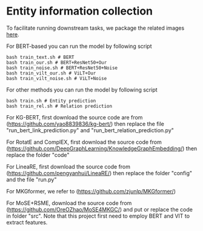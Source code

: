 # Entity information collection

To facilitate running downstream tasks, we package the related images [here](https://drive.google.com/file/d/1pmdtbseQl5hMaqSWGDhER8_eYdqLMXi5/view?usp=share_link).

For BERT-based you can run the model by following script
```
bash train_text.sh # BERT
bash train_our.sh # BERT+ResNet50+Our
bash train_noise.sh # BERT+ResNet50+Noise
bash train_vilt_our.sh # ViLT+Our
bash train_vilt_noise.sh # ViLT+Noise
```

For other methods you can run the model by following script
```
bash train.sh # Entity prediction
bash train_rel.sh # Relation prediction
```

For KG-BERT, first download the source code are from (https://github.com/yao8839836/kg-bert/) then replace the file "run_bert_link_prediction.py" and "run_bert_relation_prediction.py"

For RotatE and ComplEX, first download the source code from (https://github.com/DeepGraphLearning/KnowledgeGraphEmbedding/) then replace the folder "code"

For LineaRE, first download the source code from (https://github.com/pengyanhui/LineaRE/) then replace the folder "config" and the file "run.py"

For MKGformer, we refer to (https://github.com/zjunlp/MKGformer/)

For MoSE+RSME, download the source code from (https://github.com/OreOZhao/MoSE4MKGC/) and put or replace the code in folder "src". Note that this project first need to employ BERT and VIT to extract features.
